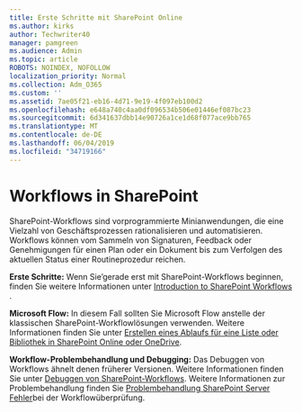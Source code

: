 ```yaml
---
title: Erste Schritte mit SharePoint Online
ms.author: kirks
author: Techwriter40
manager: pamgreen
ms.audience: Admin
ms.topic: article
ROBOTS: NOINDEX, NOFOLLOW
localization_priority: Normal
ms.collection: Adm_O365
ms.custom: ''
ms.assetid: 7ae05f21-eb16-4d71-9e19-4f097eb100d2
ms.openlocfilehash: e648a740c4aa0df096534b506e01446ef087bc23
ms.sourcegitcommit: 6d341637dbb14e90726a1ce1d68f077ace9bb765
ms.translationtype: MT
ms.contentlocale: de-DE
ms.lasthandoff: 06/04/2019
ms.locfileid: "34719166"
---
```

# <a name="workflows-in-sharepoint"></a>Workflows in SharePoint

<p>SharePoint-Workflows sind vorprogrammierte Minianwendungen, die eine Vielzahl von Geschäftsprozessen rationalisieren und automatisieren. Workflows können vom Sammeln von Signaturen, Feedback oder Genehmigungen für einen Plan oder ein Dokument bis zum Verfolgen des aktuellen Status einer Routineprozedur reichen.</p> <p><strong>Erste Schritte:</strong> Wenn Sie&rsquo;gerade erst mit SharePoint-Workflows beginnen, finden Sie weitere Informationen unter <a href="https://support.office.com/en-us/article/introduction-to-sharepoint-workflow-07982276-54e8-4e17-8699-5056eff4d9e3">Introduction to SharePoint Workflows</a> .</p> <p><strong>Microsoft Flow:</strong> In diesem Fall sollten Sie Microsoft Flow anstelle der klassischen SharePoint-Workflowlösungen verwenden. Weitere Informationen finden Sie unter <a href="https://support.office.com/en-us/article/create-a-flow-for-a-list-or-library-in-sharepoint-online-or-onedrive-for-business-a9c3e03b-0654-46af-a254-20252e580d01">Erstellen eines Ablaufs für eine Liste oder Bibliothek in SharePoint Online oder OneDrive</a>.</p> <p><strong>Workflow-Problembehandlung und Debugging:</strong> Das Debuggen von Workflows ähnelt denen früherer Versionen. Weitere Informationen finden Sie unter <a href="https://docs.microsoft.com/en-us/sharepoint/dev/general-development/debugging-sharepoint-server-workflows">Debuggen von SharePoint-Workflows</a>. Weitere Informationen zur Problembehandlung finden Sie <a title="unter Troubleshoot SharePoint Server Workflow Validation Errors" href="https://docs.microsoft.com/en-us/sharepoint/dev/general-development/troubleshooting-sharepoint-server-workflow-validation-errors-in-visio">Problembehandlung SharePoint Server Fehler</a>bei der Workflowüberprüfung.&nbsp;</p>


